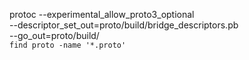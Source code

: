 protoc --experimental_allow_proto3_optional \
   --descriptor_set_out=proto/build/bridge_descriptors.pb \
   --go_out=proto/build/ \
   `find proto -name '*.proto'`